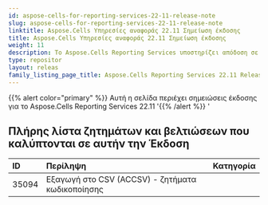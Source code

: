 ```yaml
---
id: aspose-cells-for-reporting-services-22-11-release-note
slug: aspose-cells-for-reporting-services-22-11-release-note
linktitle: Aspose.Cells Υπηρεσίες αναφοράς 22.11 Σημείωση έκδοσης
title: Aspose.Cells Υπηρεσίες αναφοράς 22.11 Σημείωση έκδοσης
weight: 11
description: Το Aspose.Cells Reporting Services υποστηρίζει απόδοση σε είδη αναφορών μορφής. π.χ. Xlsx, Pdf, Json, Docx, Pptx, Html, Svg, Ods, Png και ούτω καθεξής
type: repositor
layout: releas
family_listing_page_title: Aspose.Cells Reporting Services 22.11 Release Note
---
```

{{% alert color="primary" %}} 
Αυτή η σελίδα περιέχει σημειώσεις έκδοσης για το Aspose.Cells Reporting Services 22.11
'{{% /alert %}} '
##  **Πλήρης λίστα ζητημάτων και βελτιώσεων που καλύπτονται σε αυτήν την Έκδοση**

|**ID**|**Περίληψη**|**Κατηγορία**|
| :- | :- | :- |
| 35094 | Εξαγωγή στο CSV (ACCSV) - ζητήματα κωδικοποίησης|
